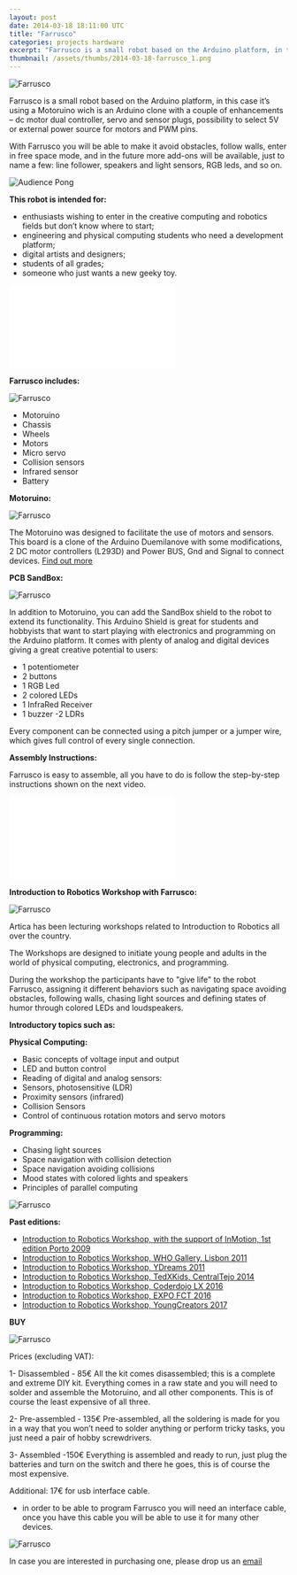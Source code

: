 ```yaml
---
layout: post
date: 2014-03-18 18:11:00 UTC
title: "Farrusco"
categories: projects hardware
excerpt: "Farrusco is a small robot based on the Arduino platform, in this case it’s using a Motoruino wich is an Arduino clone with a couple of enhancements"
thumbnail: /assets/thumbs/2014-03-18-farrusco_1.png
---
```



<img class="postimage" alt="Farrusco" src="/assets/images/2014-03-18-farrusco_2.jpg"/>


Farrusco is a small robot based on the Arduino platform, in this case it’s using a Motoruino wich is an Arduino clone with a couple of enhancements – dc motor dual controller, servo and sensor plugs, possibility to select 5V or external power source for motors and PWM pins.

With Farrusco you will be able to make it avoid obstacles, follow walls, enter in free space mode, and in the future more add-ons will be available, just to name a few: line follower, speakers and light sensors, RGB leds, and so on.


<img class="postimage" alt="Audience Pong" src="/assets/images/2014-03-18-farrusco_3.jpg"/></a>

<strong>This robot is intended for:</strong>

- enthusiasts wishing to enter in the creative computing and robotics fields but don’t know where to start;
- engineering and physical computing students who need a development platform;
- digital artists and designers;
- students of all grades;
- someone who just wants a new geeky toy.



<div class="video-container"><iframe src="//www.youtube.com/embed/KobfoLQF1p4" frameborder="0" allowfullscreen></iframe></div>




<strong>Farrusco includes:</strong>

<img class="postimage" alt="Farrusco" src="/assets/images/farrusco_components.jpg"/>


- Motoruino
- Chassis
- Wheels
- Motors
- Micro servo
- Collision sensors
- Infrared sensor 
- Battery 

<strong>Motoruino:</strong>

<img class="postimage" alt="Farrusco" src="/assets/images/2014-03-19-motoruino.jpg"/>

The Motoruino was designed to facilitate the use of motors and sensors. This board is a clone of the Arduino Duemilanove with some modifications, 2 DC motor controllers (L293D) and Power BUS, Gnd and Signal to connect devices.
<a href="http://artica.cc/projects/hardware/2014/03/18/motoruino.html">Find out more</a>

<strong>PCB SandBox:</strong>

<img class="postimage" alt="Farrusco" src="/assets/images/2016-08-24-workshop-fablab-04.jpg"/>

In addition to Motoruino, you can add the SandBox shield to the robot to extend its functionality.
This Arduino Shield is great for students and hobbyists that want to start playing with electronics and programming on the Arduino platform. 
It comes with plenty of analog and digital devices giving a great creative potential to users: 

- 1 potentiometer 
- 2 buttons 
- 1 RGB Led 
- 2 colored LEDs 
- 1 InfraRed Receiver 
- 1 buzzer 
-2 LDRs

Every component can be connected using a pitch jumper or a jumper wire, which gives full control of every single connection.




<strong>Assembly Instructions:</strong>

Farrusco is easy to assemble, all you have to do is follow the step-by-step instructions shown on the next video.

<div class="video-container"><iframe src="//www.youtube.com/embed/KXIqOFZ-uWw" frameborder="0" allowfullscreen></iframe></div>




<strong>Introduction to Robotics Workshop with Farrusco:</strong>


<img class="postimage" alt="Farrusco" src="/assets/images/2011-11-03-workshop-lcd--5.jpg"/>


Artica has been lecturing workshops related to Introduction to Robotics all over the country. 

The Workshops are designed to initiate young people and adults in the world of physical computing, electronics, and programming.

During the workshop the participants have to "give life" to the robot Farrusco, assigning it different behaviors such as navigating space avoiding obstacles, following walls, chasing light sources and defining states of humor through colored LEDs and loudspeakers.


<strong>Introductory topics such as:</strong>

<strong>Physical Computing:</strong>
- Basic concepts of voltage input and output
- LED and button control
- Reading of digital and analog sensors:
- Sensors, photosensitive (LDR)
- Proximity sensors (infrared)
- Collision Sensors
- Control of continuous rotation motors and servo motors

<strong>Programming:</strong>
- Chasing light sources
- Space navigation with collision detection
- Space navigation avoiding collisions
- Mood states with colored lights and speakers
- Principles of parallel computing



<img class="postimage" alt="Farrusco" src="/assets/images/farruscos.jpg"/>

<strong>Past editions:</strong>
- <a href="http://lab.guilhermemartins.net/2009/04/06/workshop-robotica-criativa/">Introduction to Robotics Workshop, with the support of InMotion, 1st edition Porto 2009</a>
- <a href="http://artica.cc/blog/2011/06/08/workshop-farrusco-galeria-who.html">Introduction to Robotics Workshop, WHO Gallery,  Lisbon 2011</a>
- <a href="http://artica.cc/blog/2011/07/05/workshop-farrusco-ydreams.html">Introduction to Robotics Workshop, YDreams 2011</a>
- <a href="http://artica.cc/blog/2014/05/28/tedxkids.html">Introduction to Robotics Workshop, TedXKids, CentralTejo 2014</a>
- <a href="http://artica.cc/blog/2016/03/14/coderdojo-lx.html">Introduction to Robotics Workshop, Coderdojo LX 2016 </a>
- <a href="http://artica.cc/blog/2016/04/08/expofct.html">Introduction to Robotics Workshop, EXPO FCT 2016 </a>
- <a href="http://artica.cc/blog/2017/04/13/youngcreators2017.html">Introduction to Robotics Workshop, YoungCreators 2017 </a>



 
 <strong>BUY</strong>

 
 <img class="postimage" alt="Farrusco" src="/assets/images/farrusco_image02.jpg"/>
 
 
Prices (excluding VAT): 


1-	Disassembled - 85€
All the kit comes disassembled; this is a complete and extreme DIY kit. Everything comes in a raw state and you will need to solder and assemble the Motoruino, and all other components. This is of course the least expensive of all three.

2-	Pre-assembled - 135€
Pre-assembled, all the soldering is made for you in a way that you won’t need to solder anything or perform tricky tasks, you just need a pair of hobby screwdrivers.

3-	Assembled -150€
Everything is assembled and ready to run, just plug the batteries and turn on the switch and there he goes, this is of course the most expensive.

Additional: 17€ for usb interface cable.
* in order to be able to program Farrusco you will need an interface cable, once you have this cable you will be able to use it for many other devices.

 <img class="postimage" alt="Farrusco" src="/assets/images/farrusco_image03.jpg"/>

In case you are interested in purchasing one, please drop us an <a href="http://artica.cc/contacts/"> email </a>	
 





